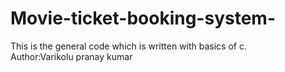 # Movie-ticket-booking-system-
This is the general code which is written with basics of c.
<br>
Author:Varikolu pranay kumar
